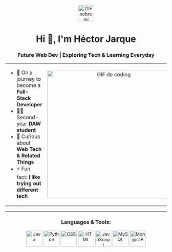 <!-- Firmado por Héctor Jarque. AKA Kallik -->

<p align="center"><img src="https://github.com/7oSkaaa/7oSkaaa/blob/main/Images/about_me.gif?raw=true" width="50px" alt="GIF sobre mí"></p>
<h1 align="center">Hi 👋, I'm Héctor Jarque</h1>
<h3 align="center">Future Web Dev | Exploring Tech & Learning Everyday</h3>

<table align="center">
  
<tr>
  
<td width="50%" align="left">
  
- 🌱 On a journey to become a **Full-Stack Developer**  
- 🧑‍🎓 Second-year **DAW student**  
- 💬 Curious about **Web Tech & Related Things**  
- ⚡ Fun fact: **I like trying out different tech**  

</td>

<td width="50%" align="center">
  <img align="center" alt="GIF de coding" width="400" src="https://media.giphy.com/media/JqmupuTVZYaQX5s094/giphy.gif">
</td>

</tr>

</table>

---

<h3 align="center">Languages & Tools:</h3>

<p align="center">
<a href="https://www.java.com" target="_blank"> <img src="https://skillicons.dev/icons?i=java" alt="Java" width="50"/></a>
<a href="https://www.python.org/" target="_blank"> <img src="https://skillicons.dev/icons?i=python" alt="Python" width="50"/></a>
<a href="https://www.w3schools.com/css/" target="_blank"> <img src="https://skillicons.dev/icons?i=css" alt="CSS" width="50"/></a>
<a href="https://www.w3.org/html/" target="_blank"> <img src="https://skillicons.dev/icons?i=html" alt="HTML" width="50"/></a>
<a href="https://developer.mozilla.org/en-US/docs/Web/JavaScript" target="_blank"> <img src="https://skillicons.dev/icons?i=js" alt="JavaScript" width="50"/></a>
<a href="https://www.mysql.com/" target="_blank"> <img src="https://skillicons.dev/icons?i=mysql" alt="MySQL" width="50"/></a>
<a href="https://www.mongodb.com/" target="_blank"> <img src="https://skillicons.dev/icons?i=mongodb" alt="MongoDB" width="50"/></a>
